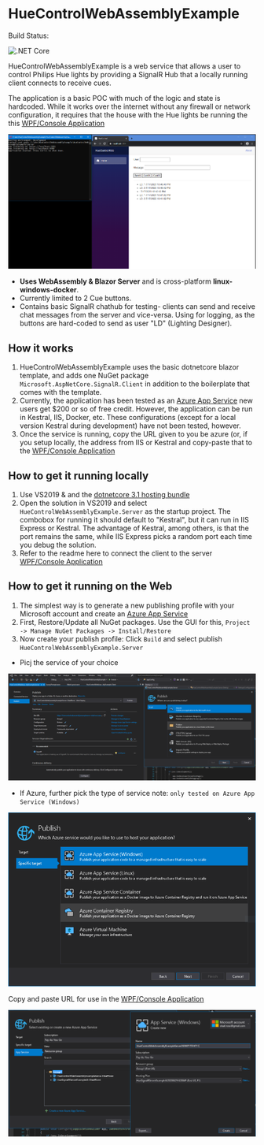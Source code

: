 # HueControlWebAssemblyExample

Build Status: 

![.NET Core](https://github.com/olaafrossi/HueControlWebAssemblyExample/workflows/.NET%20Core/badge.svg)

HueControlWebAssemblyExample is a web service that allows a user to control Philips Hue lights by providing a SignalR Hub that a locally running client connects to receive cues. 

The application is a basic POC with much of the logic and state is hardcoded. While it works over the internet without any firewall or network configuration, it requires that the house with the Hue lights be running the this [WPF/Console Application](https://github.com/olaafrossi/HueControlExample)

<p align="center">
<img src="https://github.com/olaafrossi/HueControlWebAssemblyExample/blob/master/Imgs/HueServer1.PNG"
  alt="UI image"
</p>

* **Uses WebAssembly & Blazor Server** and is cross-platform **linux-windows-docker**.
* Currently limited to 2 Cue buttons.
* Contains basic SignalR chathub for testing- clients can send and receive chat messages from the server and vice-versa. Using for logging, as the buttons are hard-coded to send as user "LD" (Lighting Designer).

## How it works

1. HueControlWebAssemblyExample uses the basic dotnetcore blazor template, and adds one NuGet package `Microsoft.AspNetCore.SignalR.Client` in addition to the         boilerplate that comes with the template.
2. Currently, the application has been tested as an [Azure App Service](https://azure.microsoft.com/en-us/services/app-service) new users get $200 or so of free credit. However, the application can be run in Kestral, IIS, Docker, etc. These configurations (except for a local version Kestral during development) have not been tested, however. 
3. Once the service is running, copy the URL given to you be azure (or, if you setup locally, the address from IIS or Kestral and copy-paste that to the [WPF/Console Application](https://github.com/olaafrossi/HueControlExample)

## How to get it running locally

1. Use VS2019 & and the [dotnetcore 3.1 hosting bundle](https://download.visualstudio.microsoft.com/download/pr/9b9f4a6e-aef8-41e0-90db-bae1b0cf4e34/4ab93354cdff8991d91a9f40d022d450/dotnet-hosting-3.1.6-win.exe)
2. Open the solution in VS2019 and select `HueControlWebAssemblyExample.Server` as the startup project. The combobox for running it should default to "Kestral", but it can run in IIS Express or Kestral. The advantage of Kestral, among others, is that the port remains the same, while IIS Express picks a random port each time you debug the solution. 
3. Refer to the readme here to connect the client to the server [WPF/Console Application](https://github.com/olaafrossi/HueControlExample)

## How to get it running on the Web

1. The simplest way is to generate a new publishing profile with your Microsoft account and create an [Azure App Service](https://azure.microsoft.com/en-us/services/app-service)
2. First, Restore/Update all NuGet packages. Use the GUI for this, `Project -> Manage NuGet Packages -> Install/Restore`
3. Now create your publish profile: Click `Build` and select publish `HueControlWebAssemblyExample.Server`

* Picj the service of your choice

<p align="left">
<img src="https://github.com/olaafrossi/HueControlWebAssemblyExample/blob/master/Imgs/HueServer3.PNG"
  alt="You will need to create a new profile"
</p>

* If Azure, further pick the type of service note: `only tested on Azure App Service (Windows)`

<p align="left">
<img src="https://github.com/olaafrossi/HueControlWebAssemblyExample/blob/master/Imgs/HueServer5.PNG"
  alt="Choose target type"
</p>

Copy and paste URL for use in the [WPF/Console Application](https://github.com/olaafrossi/HueControlExample)

<p align="lleft">
<img src="https://github.com/olaafrossi/HueControlWebAssemblyExample/blob/master/Imgs/HueServer6.PNG"
  alt="Setup Name, Subscription, Resource Group, and Hosting Plan"
</p>
